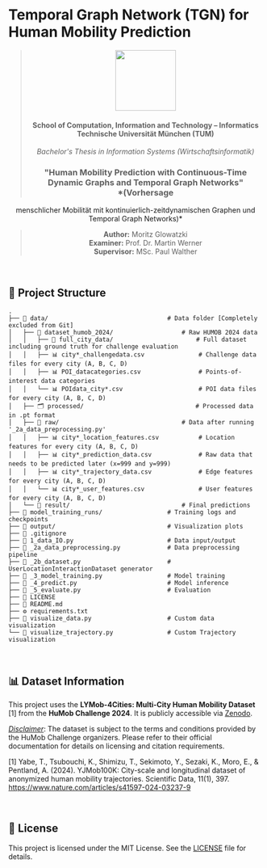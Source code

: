 # Temporal Graph Network (TGN) for Human Mobility Prediction

<div align="center">

> <img src="https://upload.wikimedia.org/wikipedia/commons/c/c8/Logo_of_the_Technical_University_of_Munich.svg" width="120"/>
>
> #### School of Computation, Information and Technology – Informatics<br> Technische Universität München (TUM)
>
> _Bachelor's Thesis in Information Systems (Wirtschaftsinformatik)_
>
> ### "Human Mobility Prediction with Continuous-Time Dynamic Graphs and Temporal Graph Networks" <br> *(Vorhersage
menschlicher Mobilität mit kontinuierlich-zeitdynamischen Graphen und Temporal Graph Networks)*
>
> **Author:** Moritz Glowatzki  
> **Examiner:** Prof. Dr. Martin Werner  
> **Supervisor:** MSc. Paul Walther

</div>

<br>

## 📂 Project Structure

```
.
├── 📂 data/                                 # Data folder [Completely excluded from Git]
│   ├── 📂 dataset_humob_2024/                   # Raw HUMOB 2024 data
│   │   ├── 📂 full_city_data/                       # Full dataset including ground truth for challenge evaluation
│   │   ├── 📊 city*_challengedata.csv               # Challenge data files for every city (A, B, C, D)
│   │   ├── 📊 POI_datacategories.csv                # Points-of-interest data categories
│   │   └── 📊 POIdata_city*.csv                     # POI data files for every city (A, B, C, D)
│   ├── 🗂️ processed/                               # Processed data in .pt format
│   ├── 📂 raw/                                  # Data after running '_2a_data_preprocessing.py'
│   │   ├── 📊 city*_location_features.csv           # Location features for every city (A, B, C, D)
│   │   ├── 📊 city*_prediction_data.csv             # Raw data that needs to be predicted later (x=999 and y=999)
│   │   ├── 📊 city*_trajectory_data.csv             # Edge features for every city (A, B, C, D)
│   │   └── 📊 city*_user_features.csv               # User features for every city (A, B, C, D)
│   └── 📂 result/                               # Final predictions
├── 📂️ model_training_runs/                  # Training logs and checkpoints
├── 📂 output/                               # Visualization plots
├── 📄 .gitignore
├── 🐍 1_data_IO.py                          # Data input/output
├── 🐍 _2a_data_preprocessing.py             # Data preprocessing pipeline
├── 🐍 _2b_dataset.py                        # UserLocationInteractionDataset generator
├── 🐍 _3_model_training.py                  # Model training
├── 🐍 _4_predict.py                         # Model inference
├── 🐍 _5_evaluate.py                        # Evaluation
├── 📜 LICENSE
├── 📘 README.md
├── ⚙️ requirements.txt
├── 🐍 visualize_data.py                     # Custom data visualization
└── 🐍 visualize_trajectory.py               # Custom Trajectory visualization
```

<br>

## 📊 Dataset Information

This project uses the **LYMob-4Cities: Multi-City Human Mobility Dataset** [1] from the **HuMob Challenge 2024**.
It is publicly accessible via [Zenodo](https://zenodo.org/records/14219563).

<ins>*Disclaimer*</ins>: The dataset is subject to the terms and conditions provided by the HuMob Challenge organizers.
Please refer to their official documentation for details on licensing and citation requirements.

[1] Yabe, T., Tsubouchi, K., Shimizu, T., Sekimoto, Y., Sezaki, K., Moro, E., & Pentland, A. (2024). YJMob100K:
City-scale and longitudinal dataset of anonymized human mobility trajectories. Scientific Data, 11(1),
397. https://www.nature.com/articles/s41597-024-03237-9

<br>

## 📜 License

This project is licensed under the MIT License.
See the [LICENSE](/LICENSE) file for details.
 